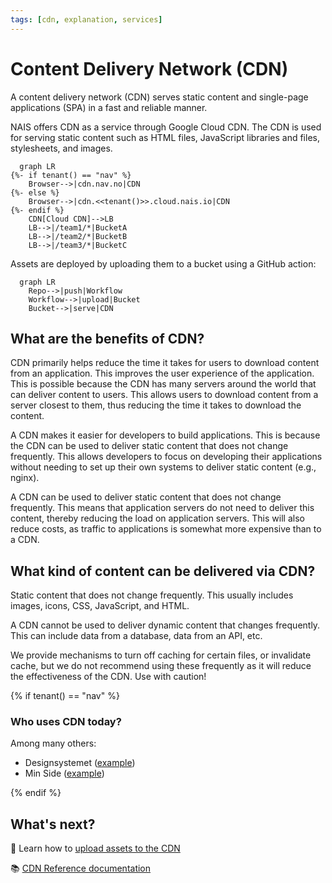 ```yaml
---
tags: [cdn, explanation, services]
---
```


# Content Delivery Network (CDN)

A content delivery network (CDN) serves static content and single-page
applications (SPA) in a fast and reliable manner.

NAIS offers CDN as a service through Google Cloud CDN. The CDN is used for
serving static content such as HTML files, JavaScript libraries and files,
stylesheets, and images.

```mermaid
  graph LR
{%- if tenant() == "nav" %}
    Browser-->|cdn.nav.no|CDN
{%- else %}
    Browser-->|cdn.<<tenant()>>.cloud.nais.io|CDN
{%- endif %}
    CDN[Cloud CDN]-->LB
    LB-->|/team1/*|BucketA
    LB-->|/team2/*|BucketB
    LB-->|/team3/*|BucketC
```

Assets are deployed by uploading them to a bucket using a GitHub
action:

```mermaid
  graph LR
    Repo-->|push|Workflow
    Workflow-->|upload|Bucket
    Bucket-->|serve|CDN
```

## What are the benefits of CDN?

CDN primarily helps reduce the time it takes for users to download content from
an application. This improves the user experience of the application. This is
possible because the CDN has many servers around the world that can deliver
content to users. This allows users to download content from a server closest
to them, thus reducing the time it takes to download the content.

A CDN makes it easier for developers to build applications. This is because the
CDN can be used to deliver static content that does not change frequently. This
allows developers to focus on developing their applications without needing to
set up their own systems to deliver static content (e.g., nginx).

A CDN can be used to deliver static content that does not change frequently.
This means that application servers do not need to deliver this content,
thereby reducing the load on application servers. This will also reduce costs,
as traffic to applications is somewhat more expensive than to a CDN.

## What kind of content can be delivered via CDN?

Static content that does not change frequently. This usually includes images,
icons, CSS, JavaScript, and HTML.

A CDN cannot be used to deliver dynamic content that changes frequently. This
can include data from a database, data from an API, etc.

We provide mechanisms to turn off caching for certain files, or invalidate
cache, but we do not recommend using these frequently as it will reduce the
effectiveness of the CDN. Use with caution!

{% if tenant() == "nav" %}

### Who uses CDN today?

Among many others:

- Designsystemet ([example](https://github.com/navikt/Designsystemet/blob/master/.github/workflows/push-to-cdn.yaml))
- Min Side ([example](https://github.com/navikt/tms-min-side-varslinger/blob/main/.github/workflows/push-to-cdn.yaml))

{% endif %}

## What's next?

:dart: Learn how to [upload assets to the CDN](how-to/upload-assets.md)

:books: [CDN Reference documentation](reference.md)
